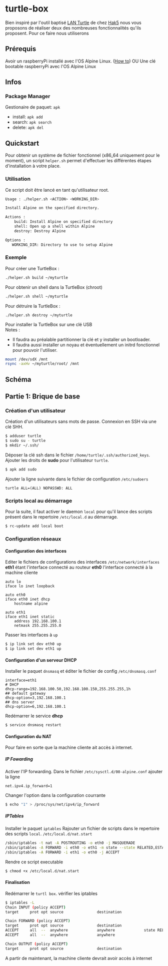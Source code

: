 # turtle-box
Bien inspiré par l'outil baptisé [LAN Turtle](https://hakshop.com/collections/lan-turtle/products/lan-turtle?variant=3862428037) de chez [Hak5](https://www.hak5.org/) nous vous proposons de réaliser deux des nombreuses fonctionnalités qu'ils proposent. Pour ce faire nous utiliserons

## Prérequis
Avoir un raspberryPi installé avec l'OS Alpine Linux. ([How to](https://github.com/Lunik/alpine-live-usb))
OU
Une clé bootable raspberryPi avec l'OS Alpine Linux

## Infos
### Package Manager
Gestionaire de paquet: `apk`  
- install: `apk add`  
- search: `apk search`  
- delete: `apk del`  

## Quickstart
Pour obtenir un système de fichier fonctionnel (x86_64 uniquement pour le moment), un script `helper.sh` permet d'effectuer les différentes étapes d'installation à votre place.

### Utilisation
Ce script doit être lancé en tant qu'utilisateur root. 

```bash
Usage : ./helper.sh <ACTION> <WORKING_DIR>

Install Alpine on the specified directory.

Actions :
    build: Install Alpine on specified directory
    shell: Open up a shell within Alpine
    destroy: Destroy Alpine

Options :
   WORKING_DIR: Directory to use to setup Alpine
```

### Exemple
Pour créer une TurtleBox :

```bash
./helper.sh build ~/myturtle
```

Pour obtenir un shell dans la TurtleBox (chroot)

```bash
./helper.sh shell ~/myturtle
```

Pour détruire la TurtleBox :

```
./helper.sh destroy ~/myturtle
```

Pour installer la TurtleBox sur une clé USB  
Notes :  
- Il faudra au préalable partitionner la clé et y installer un bootloader.  
- Il faudra aussi installer un noyau et éventuellement un initrd fonctionnel pour pouvoir l'utiliser.  

```bash
mount /dev/sdX /mnt
rsync -axHv ~/myturtle/root/ /mnt 
```


## Schéma

## Partie 1: Brique de base
### Création d'un utilisateur
Création d'un utilisateurs sans mots de passe. Connexion en SSH via une clé SHH.
```sh
$ adduser turtle
$ sudo su - turtle
$ mkdir ~/.ssh/
```
Déposer la clé ssh dans le fichier `/home/turtle/.ssh/authorized_keys`.
Ajouter les droits de **sudo** pour l'utilisateur `turtle`.
```sh
$ apk add sudo
```
Ajouter la ligne suivante dans le fichier de configuration `/etc/sudoers`
```text
turtle ALL=(ALL) NOPASSWD: ALL
```

### Scripts local au démarrage
Pour la suite, il faut activer le daemon `local` pour qu'il lance des scripts présent dans le repertoire `/etc/local.d` au démarrage.
```sh
$ rc-update add local boot
```

### Configuration réseaux
#### Configuration des interfaces
Editer le fichiers de configurations des interfaces `/etc/network/interfaces`
**eth1** étant l'interface connecté au routeur
**eth0** l'interface connecté à la machine cliente 
```text
auto lo
iface lo inet loopback

auto eth0
iface eth0 inet dhcp
	hostname alpine

auto eth1
iface eth1 inet static
	address 192.168.100.1
	netmask 255.255.255.0
```
Passer les interfaces à `up`
```sh
$ ip link set dev eth0 up
$ ip link set dev eth1 up
```

#### Configuration d'un serveur DHCP
Installer le paquet `dnsmasq` et éditer le fichier de config `/etc/dnsmasq.conf`
```text
interface=eth1
# DHCP
dhcp-range=192.168.100.50,192.168.100.150,255.255.255,1h
## default gateway
dhcp-option=3,192.168.100.1
## dns server
dhcp-option=6,192.168.100.1
```
Redémarrer le service **dhcp**
```sh
$ service dnsmasq restart
```

#### Configuration du NAT
Pour faire en sorte que la machine cliente ait accès à internet.
##### IP Fowarding
Activer l'IP forwarding. Dans le fichier `/etc/sysctl.d/00-alpine.conf` ajouter la ligne
```text
net.ipv4.ip_forward=1
```
Changer l'option dans la configuration courrante
```sh
$ echo "1" > /proc/sys/net/ipv4/ip_forward
```

##### IPTables
Installer le paquet `iptables`
Rajouter un fichier de scripts dans le repertoire des scripts `local`.
`/etc/local.d/nat.start`
```sh
/sbin/iptables -t nat -A POSTROUTING -o eth0 -j MASQUERADE
/sbin/iptables -A FORWARD -i eth0 -o eth1 -m state --state RELATED,ESTABLISHED -j ACCEPT
/sbin/iptables -A FORWARD -i eth1 -o eth0 -j ACCEPT
```
Rendre ce script executable
```sh
$ chmod +x /etc/local.d/nat.start
```

#### Finalisation
Redémarrer le `turtl box`.
vérifier les iptables
```sh
$ iptables -L
Chain INPUT (policy ACCEPT)
target     prot opt source               destination         

Chain FORWARD (policy ACCEPT)
target     prot opt source               destination         
ACCEPT     all  --  anywhere             anywhere             state RELATED,ESTABLISHED
ACCEPT     all  --  anywhere             anywhere            

Chain OUTPUT (policy ACCEPT)
target     prot opt source               destination
```
A partir de maintenant, la machine cliente devrait avoir accès à internet
